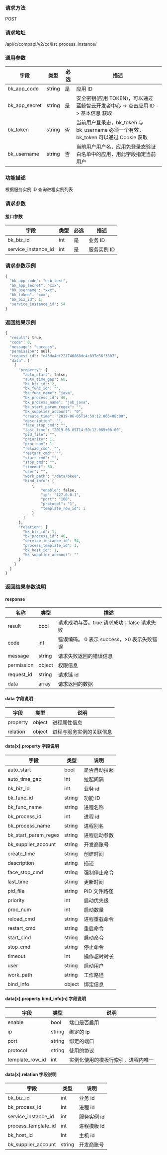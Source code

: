 
### 请求方法

POST


### 请求地址

/api/c/compapi/v2/cc/list_process_instance/


### 通用参数

| 字段 | 类型 | 必选 |  描述 |
|-----------|------------|--------|------------|
| bk_app_code  |  string    | 是 | 应用 ID     |
| bk_app_secret|  string    | 是 | 安全密钥(应用 TOKEN)，可以通过 蓝鲸智云开发者中心 -> 点击应用 ID -> 基本信息 获取 |
| bk_token     |  string    | 否 | 当前用户登录态，bk_token 与 bk_username 必须一个有效，bk_token 可以通过 Cookie 获取 |
| bk_username  |  string    | 否 | 当前用户用户名，应用免登录态验证白名单中的应用，用此字段指定当前用户 |


### 功能描述

根据服务实例 ID 查询进程实例列表

### 请求参数



#### 接口参数

| 字段                 |  类型      | 必选	   |  描述                 |
|----------------------|------------|--------|-----------------------|
|bk_biz_id|int|是| 业务 ID |
| service_instance_id | int  | 是   | 服务实例 ID |


### 请求参数示例

```python
{
  "bk_app_code": "esb_test",
  "bk_app_secret": "xxx",
  "bk_username": "xxx",
  "bk_token": "xxx",
  "bk_biz_id": 1,
  "service_instance_id": 54
}
```

### 返回结果示例

```python
{
  "result": true,
  "code": 0,
  "message": "success",
  "permission": null,
  "request_id": "e43da4ef221746868dc4c837d36f3807",
  "data": [
    {
      "property": {
        "auto_start": false,
        "auto_time_gap": 60,
        "bk_biz_id": 2,
        "bk_func_id": "",
        "bk_func_name": "java",
        "bk_process_id": 46,
        "bk_process_name": "job_java",
        "bk_start_param_regex": "",
        "bk_supplier_account": "0",
        "create_time": "2019-06-05T14:59:12.065+08:00",
        "description": "",
        "face_stop_cmd": "",
        "last_time": "2019-06-05T14:59:12.065+08:00",
        "pid_file": "",
        "priority": 1,
        "proc_num": 1,
        "reload_cmd": "",
        "restart_cmd": "",
        "start_cmd": "",
        "stop_cmd": "",
        "timeout": 30,
        "user": "",
        "work_path": "/data/bkee",
        "bind_info": [
            {
                "enable": false,  
                "ip": "127.0.0.1",  
                "port": "100",  
                "protocol": "1", 
                "template_row_id": 1  
            }
        ]
      },
      "relation": {
        "bk_biz_id": 1,
        "bk_process_id": 46,
        "service_instance_id": 54,
        "process_template_id": 1,
        "bk_host_id": 1,
        "bk_supplier_account": ""
      }
    }
  ]
}
```

### 返回结果参数说明

#### response

| 名称  | 类型  | 描述 |
|---|---|---|
| result | bool | 请求成功与否。true:请求成功；false 请求失败 |
| code | int | 错误编码。 0 表示 success，>0 表示失败错误 |
| message | string | 请求失败返回的错误信息 |
| permission    | object | 权限信息    |
| request_id    | string | 请求链 id    |
| data | array | 请求返回的数据 |

#### data 字段说明

| 字段|类型|说明|
|---|---|---|
|property|object|进程属性信息|
|relation|object|进程与服务实例的关联信息|

#### data[x].property 字段说明
| 字段|类型|说明|
|---|---|---|
|auto_start|bool|是否自动拉起|
|auto_time_gap|int|拉起间隔|
|bk_biz_id|int|业务 id|
|bk_func_id|string|功能 ID|
|bk_func_name|string|进程名称|
|bk_process_id|int|进程 id|
|bk_process_name|string|进程别名|
|bk_start_param_regex|string|进程启动参数|
|bk_supplier_account|string|开发商账号|
|create_time|string|创建时间|
|description|string|描述|
|face_stop_cmd|string|强制停止命令|
|last_time|string|更新时间|
|pid_file|string|PID 文件路径|
|priority|int|启动优先级|
|proc_num|int|启动数量|
|reload_cmd|string|进程重载命令|
|restart_cmd|string|重启命令|
|start_cmd|string|启动命令|
|stop_cmd|string|停止命令|
|timeout|int|操作超时时长|
|user|string|启动用户|
|work_path|string|工作路径|
|bind_info|object|绑定信息|

#### data[x].property.bind_info[n] 字段说明
| 字段|类型|说明|
|---|---|---|
|enable|bool|端口是否启用|
|ip|string|绑定的 ip|
|port|string|绑定的端口|
|protocol|string|使用的协议|
|template_row_id|int|实例化使用的模板行索引，进程内唯一|

#### data[x].relation 字段说明
| 字段|类型|说明|
|---|---|---|
|bk_biz_id|int|业务 id|
|bk_process_id|int|进程 id|
|service_instance_id|int|服务实例 id|
|process_template_id|int|进程模版 id|
|bk_host_id|int|主机 id|
|bk_supplier_account|string|开发商账号|